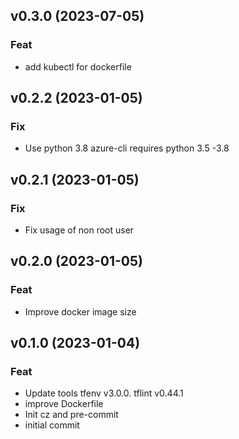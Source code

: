 ## v0.3.0 (2023-07-05)

### Feat

- add kubectl for dockerfile

## v0.2.2 (2023-01-05)

### Fix

- Use python 3.8 azure-cli requires python 3.5 -3.8

## v0.2.1 (2023-01-05)

### Fix

- Fix usage of non root user

## v0.2.0 (2023-01-05)

### Feat

- Improve docker image size

## v0.1.0 (2023-01-04)

### Feat

- Update tools tfenv v3.0.0. tflint v0.44.1
- improve Dockerfile
- Init cz and pre-commit
- initial commit
